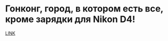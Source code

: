 # Гонконг, город, в котором есть все, кроме зарядки для Nikon D4!



[LINK](https://varlamov.ru/675194.html)